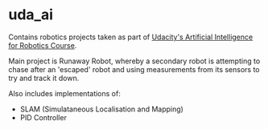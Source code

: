 # uda_ai

Contains robotics projects taken as part of [Udacity's Artificial Intelligence for Robotics Course]. 

Main project is Runaway Robot, whereby a secondary robot is attempting to chase after an 'escaped' robot and using measurements from its sensors to try and track it down.

Also includes implementations of:

- SLAM (Simulataneous Localisation and Mapping)
- PID Controller


[Udacity's Artificial Intelligence for Robotics Course]: <https://www.udacity.com/course/artificial-intelligence-for-robotics--cs373>
